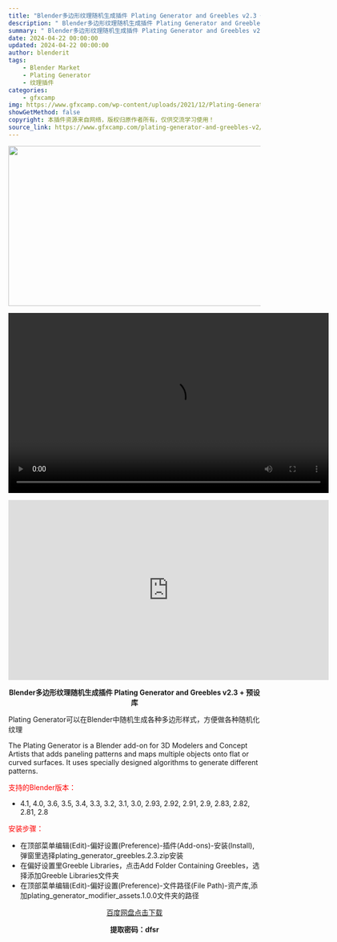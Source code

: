 ```yaml
---
title: "Blender多边形纹理随机生成插件 Plating Generator and Greebles v2.3 + 预设库"
description: "﻿ Blender多边形纹理随机生成插件 Plating Generator and Greebles v2.3 + 预设库 Plating Generator可以在Blender中随机生成各种多边形..."
summary: "﻿ Blender多边形纹理随机生成插件 Plating Generator and Greebles v2.3 + 预设库 Plating Generator可以在Blender中随机生成各种多边形..."
date: 2024-04-22 00:00:00
updated: 2024-04-22 00:00:00
author: blenderit
tags: 
    - Blender Market
    - Plating Generator
    - 纹理插件
categories:
    - gfxcamp
img: https://www.gfxcamp.com/wp-content/uploads/2021/12/Plating-Generator-And-Greebles.jpg
showGetMethod: false
copyright: 本插件资源来自网络，版权归原作者所有，仅供交流学习使用！
source_link: https://www.gfxcamp.com/plating-generator-and-greebles-v2/
---
```

<div><p><img decoding="async" class="aligncenter size-full wp-image-115294" src="https://www.gfxcamp.com/wp-content/uploads/2021/12/Plating-Generator-And-Greebles.jpg" data-src="https://www.gfxcamp.com/wp-content/uploads/2021/12/Plating-Generator-And-Greebles.jpg" alt="" width="640" height="320" data-srcset="https://www.gfxcamp.com/wp-content/uploads/2021/12/Plating-Generator-And-Greebles.jpg 640w, https://www.gfxcamp.com/wp-content/uploads/2021/12/Plating-Generator-And-Greebles-150x75.jpg 150w" data-sizes="(max-width: 640px) 100vw, 640px"><br>
</p><center><div style="width: 640px;" class="wp-video"><!--[if lt IE 9]><script>document.createElement('video');</script><![endif]-->
<video class="wp-video-shortcode" id="video-101269-1" width="640" height="360" preload="true" controls="controls"><source type="video/mp4" src="http://cloud.video.taobao.com/play/u/null/p/1/e/6/t/1/429858594165.mp4?_=1"></source><a href="http://cloud.video.taobao.com/play/u/null/p/1/e/6/t/1/429858594165.mp4">http://cloud.video.taobao.com/play/u/null/p/1/e/6/t/1/429858594165.mp4</a></video></div></center><p style="text-align: center;"><iframe loading="lazy" src="https://player.youku.com/embed/XNTgyOTk5ODI0MA==" width="640" height="360" frameborder="0" allowfullscreen="allowfullscreen" data-mce-fragment="1"><span data-mce-type="bookmark" style="display: inline-block; width: 0px; overflow: hidden; line-height: 0;" class="mce_SELRES_start">﻿</span></iframe></p><p style="text-align: center;"><strong>Blender多边形纹理随机生成插件 Plating Generator and Greebles v2.3 + 预设库</strong></p><p>Plating Generator可以在Blender中随机生成各种多边形样式，方便做各种随机化纹理</p><p>The Plating Generator is a Blender add-on for 3D Modelers and Concept Artists that adds paneling patterns and maps multiple objects onto flat or curved surfaces. It uses specially designed algorithms to generate different patterns.</p><p style="text-align: left;"><span style="color: #ff0000;">支持的Blender版本：</span></p><ul>
<li style="text-align: left;">4.1, 4.0, 3.6, 3.5, 3.4, 3.3, 3.2, 3.1, 3.0, 2.93, 2.92, 2.91, 2.9, 2.83, 2.82, 2.81, 2.8</li>
</ul><p style="text-align: left;"><span style="color: #ff0000;">安装步骤：</span></p><ul>
<li>在顶部菜单编辑(Edit)-偏好设置(Preference)-插件(Add-ons)-安装(Install),弹窗里选择plating_generator_greebles.2.3.zip安装</li>
<li>在偏好设置里Greeble Libraries，点击Add Folder Containing Greebles，选择添加Greeble Libraries文件夹</li>
<li>在顶部菜单编辑(Edit)-偏好设置(Preference)-文件路径(File Path)-资产库,添加plating_generator_modifier_assets.1.0.0文件夹的路径</li>
</ul><p style="text-align: center;"><a class="maxbutton-3 maxbutton maxbutton-baidu" target="_blank" rel="noopener" href="https://pan.baidu.com/s/1hcz9rPncScBLpsgfwL2wkA?pwd=dfsr"><span class="mb-text">百度网盘点击下载</span></a></p><p style="text-align: center;"><strong>提取密码：dfsr</strong></p></div>